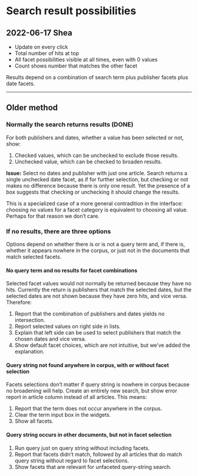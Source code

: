 # Search result possibilities

## 2022-06-17 Shea 

* Update on every click
* Total number of hits at top
* All facet possibilities visible at all times, even with 0 values
* Count shows number that matches the other facet

Results depend on a combination of search term plus publisher facets plus date facets.

____

## Older method

### Normally the search returns results (DONE)

For both publishers and dates, whether a value has been selected or not, show:

1. Checked values, which can be unchecked to exclude those results.
2. Unchecked value, which can be checked to broaden results.

**Issue:** Select no dates and publisher with just one article. Search returns a single unchecked date facet, as if for further selection, but checking or not makes no difference because there is only one result. Yet the presence of a box suggests that checking or unchecking it should change the results.

This is a specialized case of a more general contradition in the interface: choosing no values for a facet category is equivalent to choosing all value. Perhaps for that reason we don’t care.

### If no results, there are three options

Options depend on whether there is or is not a query term and, if there is, whether it appears nowhere in the corpus, or just not in the documents that match selected facets.

#### No query term and no results for facet combinations

Selected facet values would not normally be returned because they have no hits. Currently the return is publishers that match the selected dates, but the selected dates are not shown because they have zero hits, and vice versa. Therefore:

1. Report that the combination of publishers and dates yields no intersection.
2. Report selected values on right side in lists.
3. Explain that left side can be used to select publishers that match the chosen dates and vice versa.
4. Show default facet choices, which are not intuitive, but we’ve added the explanation.

#### Query string not found anywhere in corpus, with or without facet selection

Facets selections don’t matter if query string is nowhere in corpus because no broadening will help. Create an entirely new search, but show error report in article column instead of all articles. This means:

1. Report that the term does not occur anywhere in the corpus.
2. Clear the term input box in the widgets.
3. Show all facets.

#### Query string occurs in other documents, but not in facet selection

1. Run query just on query string without including facets. 
2. Report that facets didn’t match, followed by all articles that do match query string without regard to facet selections.
3. Show facets that are relevant for unfaceted query-string search.
